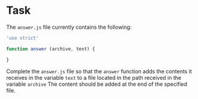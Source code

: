 # Task

The `answer.js` file currently contains the following:

```javascript
'use strict'

function answer (archive, text) {

}
```

Complete the `answer.js` file so that the `answer` function adds the contents it receives in the variable `text` to a file located in the path received in the variable `archive` The content should be added at the end of the specified file.
